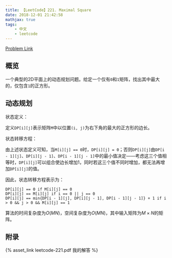 ```yaml
---
title: 【LeetCode】221. Maximal Square
date: 2018-12-01 21:42:58
mathjax: true
tags:
    - 中文
    - leetcode
---
```


[Problem Link](https://leetcode.com/problems/maximal-square/)

## 概览

一个典型的2D平面上的动态规划问题。给定一个仅有`0`和`1`矩阵，找出其中最大的，仅包含`1`的正方形。

## 动态规划

状态定义：

定义`DP[i][j]`表示矩阵`M`中以位置`(i, j)`为右下角的最大的正方形的边长。

状态转移方程：

由上述状态定义可知，当`M[i][j] == 0`时，`DP[i][j] = 0`；否则`DP[i][j]`由`DP[i - 1][j]`、`DP[i][j - 1]`、`DP[i - 1][j - 1]`中的最小值决定——考虑这三个值相等时，`DP[i][j]`可以组合使边长增加1，同时若这三个值不同时增加，都无法再增加`DP[i][j]`的值。

因此，状态转移方程表示为：

```
DP[i][j] == 0 if M[i][j] == 0
DP[i][j] == M[i][j] if i == 0 || j == 0
DP[i][j] == min{DP[i - 1][j], DP[i][j - 1], DP[i - 1][j - 1]} + 1 if i > 0 && j > 0 && M[i][j] == 1
```

算法的时间复杂度为$O(MN)$，空间复杂度为$O(MN)$，其中输入矩阵为$M \times N$的矩阵。

## 附录

{% asset_link leetcode-221.pdf 我的解答 %}
